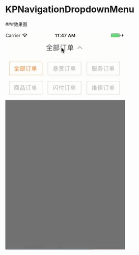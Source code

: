 # KPNavigationDropdownMenu

###效果图

![image](https://github.com/lyleLH/KPNavigationDropdownMenu/blob/master/Untitled.gif)